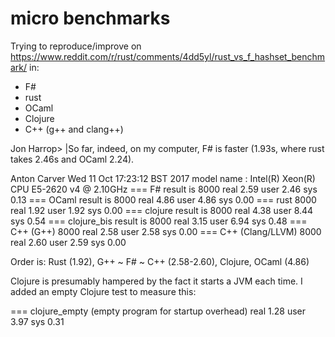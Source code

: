 # micro benchmarks

Trying to reproduce/improve on https://www.reddit.com/r/rust/comments/4dd5yl/rust_vs_f_hashset_benchmark/ in:

- F#
- rust
- OCaml
- Clojure
- C++ (g++ and clang++)

Jon Harrop>
|So far, indeed, on my computer, F# is faster (1.93s, where rust takes 2.46s and OCaml 2.24).

Anton Carver
Wed 11 Oct 17:23:12 BST 2017
model name	: Intel(R) Xeon(R) CPU E5-2620 v4 @ 2.10GHz
=== F#
result is 8000
real 2.59
user 2.46
sys 0.13
=== OCaml
result is 8000
real 4.86
user 4.86
sys 0.00
=== rust
8000
real 1.92
user 1.92
sys 0.00
=== clojure
result is 8000
real 4.38
user 8.44
sys 0.54
=== clojure_bis
result is 8000
real 3.15
user 6.94
sys 0.48
=== C++ (G++)
8000
real 2.58
user 2.58
sys 0.00
=== C++ (Clang/LLVM)
8000
real 2.60
user 2.59
sys 0.00

Order is: Rust (1.92), G++ ~ F# ~ C++ (2.58-2.60), Clojure, OCaml (4.86)

Clojure is presumably hampered by the fact it starts a JVM each time.
I added an empty Clojure test to measure this:

=== clojure_empty (empty program for startup overhead)
real 1.28
user 3.97
sys 0.31
